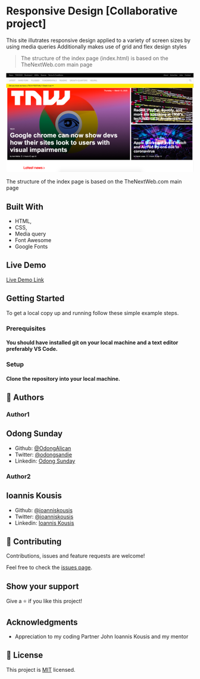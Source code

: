 # Responsive Design [Collaborative project]
This site illutrates responsive design applied to a variety of screen sizes by using media queries
Additionally makes use of grid and flex design styles

> The structure of the index page (index.html) is based on the TheNextWeb.com main page

![screenshot](images/Screen_Shot.png)

The structure of the index page is based on the TheNextWeb.com main page

## Built With

- HTML,
- CSS,
- Media query
- Font Awesome
- Google Fonts

## Live Demo

[Live Demo Link]()

## Getting Started

To get a local copy up and running follow these simple example steps.

### Prerequisites

#### You should have installed git on your local machine and a text editor preferably VS Code.

### Setup

#### Clone the repository into your local machine.


## 👤 Authors

### Author1
## Odong Sunday

- Github: [@OdongAlican](https://github.com/OdongAlican)
- Twitter: [@odongsandie](https://twitter.com/odongsandie)
- Linkedin: [Odong Sunday](https://www.linkedin.com/in/sunday-alican-odong-b99226b7/)

### Author2
## Ioannis Kousis

- Github: [@ioanniskousis](https://github.com/ioanniskousis)
- Twitter: [@ioanniskousis](https://twitter.com/ioanniskousis)
- Linkedin: [Ioannis Kousis](https://www.linkedin.com/in/ioannis-kousis-9a5051b4/)

## 🤝 Contributing

Contributions, issues and feature requests are welcome!

Feel free to check the [issues page](issues/).

## Show your support

Give a ⭐️ if you like this project!

## Acknowledgments

- Appreciation to my coding Partner John Ioannis Kousis and my mentor

## 📝 License

This project is [MIT](lic.url) licensed.
